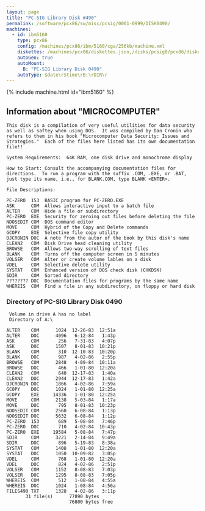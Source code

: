 ```yaml
---
layout: page
title: "PC-SIG Library Disk #490"
permalink: /software/pcx86/sw/misc/pcsig/0001-0999/DISK0490/
machines:
  - id: ibm5160
    type: pcx86
    config: /machines/pcx86/ibm/5160/cga/256kb/machine.xml
    diskettes: /machines/pcx86/diskettes.json,/disks/pcsig0/pcx86/diskettes.json
    autoGen: true
    autoMount:
      B: "PC-SIG Library Disk 0490"
    autoType: $date\r$time\rB:\rDIR\r
---
```


{% include machine.html id="ibm5160" %}

## Information about "MICROCOMPUTER"

    This disk is a compilation of very useful utilities for data security
    as well as saftey when using DOS.  It was compiled by Dan Cronin who
    refers to them in his book "Microcomputer Data Security: Issues and
    Strategies."  Each of the files here listed has its own documentation
    file!!
    
    System Requirements:  64K RAM, one disk drive and monochrome display
    
    How to Start: Consult the accompanying documentation files for
    directions.  To run a program with the suffix .COM, .EXE, or .BAT,
    just type its name, i.e., for BLANK.COM, type BLANK <ENTER>.
    
    File Descriptions:
    
    PC-ZERO  153  BASIC program for PC-ZERO.EXE
    ASK      COM  Allows interactive input to a batch file
    ALTER    COM  Hide a file or subdirectory
    PC-ZERO  EXE  Security for zeroing out files before deleting the file
    NDOSEDIT COM  DOS command editor
    MOVE     COM  Hybrid of the Copy and Delete commands
    GCOPY    EXE  Selective file copy utility
    DJCRONIN DOC  A note from the autor of the book by this disk's name
    CLEAN2   COM  Disk Drive head cleaning utility
    BROWSE   COM  Allows two-way scrolling of text files
    BLANK    COM  Turns off the computer screen in 5 minutes
    VOLSER   COM  Alter or create volume lables on a disk
    VDEL     COM  Selective delete utility
    SYSTAT   COM  Enhanced version of DOS check disk (CHKDSK)
    SDIR     COM  Sorted directory
    ???????? DOC  Documentation files for programs by the same name
    WHEREIS  COM  Find a file in any subdirectory, on floppy or hard disk

### Directory of PC-SIG Library Disk 0490

     Volume in drive A has no label
     Directory of A:\

    ALTER    COM      1024  12-26-83  12:51a
    ALTER    DOC      4096   6-12-84   1:43p
    ASK      COM       256   7-31-83   4:07p
    ASK      DOC      1507   8-01-83  10:21p
    BLANK    COM       310  12-10-83  10:20p
    BLANK    DOC       987   4-02-86   2:55p
    BROWSE   COM      2848   4-09-84  10:11a
    BROWSE   DOC       466   1-01-80  12:20a
    CLEAN2   COM       640  12-17-83   1:40a
    CLEAN2   DOC      2944  12-17-83   1:42a
    DJCRONIN DOC      1866   4-02-86   7:59a
    GCOPY    DOC      1024   1-01-80  12:25a
    GCOPY    EXE     14336   1-01-80  12:25a
    MOVE     COM      2138   5-03-84   1:17a
    MOVE     DOC       795   8-01-83  10:23p
    NDOSEDIT COM      2560   6-08-84   1:13p
    NDOSEDIT DOC      5632   6-08-84   1:12p
    PC-ZERO  153       689   5-08-84   7:46p
    PC-ZERO  DOC       710   4-02-84  10:43p
    PC-ZERO  EXE     19584   5-08-84   7:47p
    SDIR     COM      3221   2-14-84   9:49a
    SDIR     DOC       896   5-19-83   8:38a
    SYSTAT   COM      1408   1-01-80  12:20a
    SYSTAT   DOC      1050  10-09-82   3:05p
    VDEL     COM       768   1-01-80  12:20a
    VDEL     DOC       824   4-02-86   2:51p
    VOLSER   COM      1152   8-08-83   7:03p
    VOLSER   DOC      1295   8-08-83   7:05p
    WHEREIS  COM       512   1-08-84   4:55a
    WHEREIS  DOC      1024   1-08-84   4:56a
    FILES490 TXT      1328   4-02-86   3:11p
           31 file(s)      77890 bytes
                           76800 bytes free
